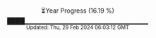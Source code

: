<p align="center">
⏳Year Progress (16.19 %)<br>
████▁▁▁▁▁▁▁▁▁▁▁▁▁▁▁▁▁▁▁▁▁▁▁▁▁▁ <br>
<sub>Updated: Thu, 29 Feb 2024 06:03:12 GMT</sub>
</p>

